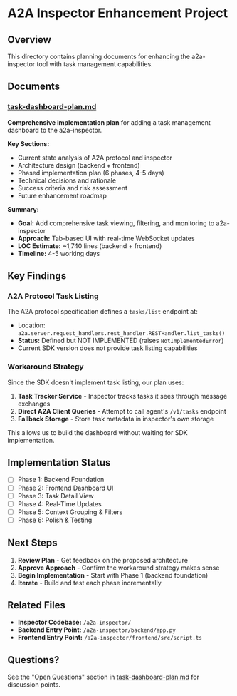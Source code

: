 # A2A Inspector Enhancement Project

## Overview

This directory contains planning documents for enhancing the a2a-inspector tool with task management capabilities.

## Documents

### [task-dashboard-plan.md](./task-dashboard-plan.md)
**Comprehensive implementation plan** for adding a task management dashboard to the a2a-inspector.

**Key Sections:**
- Current state analysis of A2A protocol and inspector
- Architecture design (backend + frontend)
- Phased implementation plan (6 phases, 4-5 days)
- Technical decisions and rationale
- Success criteria and risk assessment
- Future enhancement roadmap

**Summary:**
- **Goal:** Add comprehensive task viewing, filtering, and monitoring to a2a-inspector
- **Approach:** Tab-based UI with real-time WebSocket updates
- **LOC Estimate:** ~1,740 lines (backend + frontend)
- **Timeline:** 4-5 working days

## Key Findings

### A2A Protocol Task Listing

The A2A protocol specification defines a `tasks/list` endpoint at:
- Location: `a2a.server.request_handlers.rest_handler.RESTHandler.list_tasks()`
- **Status:** Defined but NOT IMPLEMENTED (raises `NotImplementedError`)
- Current SDK version does not provide task listing capabilities

### Workaround Strategy

Since the SDK doesn't implement task listing, our plan uses:
1. **Task Tracker Service** - Inspector tracks tasks it sees through message exchanges
2. **Direct A2A Client Queries** - Attempt to call agent's `/v1/tasks` endpoint
3. **Fallback Storage** - Store task metadata in inspector's own storage

This allows us to build the dashboard without waiting for SDK implementation.

## Implementation Status

- [ ] Phase 1: Backend Foundation
- [ ] Phase 2: Frontend Dashboard UI
- [ ] Phase 3: Task Detail View
- [ ] Phase 4: Real-Time Updates
- [ ] Phase 5: Context Grouping & Filters
- [ ] Phase 6: Polish & Testing

## Next Steps

1. **Review Plan** - Get feedback on the proposed architecture
2. **Approve Approach** - Confirm the workaround strategy makes sense
3. **Begin Implementation** - Start with Phase 1 (backend foundation)
4. **Iterate** - Build and test each phase incrementally

## Related Files

- **Inspector Codebase:** `/a2a-inspector/`
- **Backend Entry Point:** `/a2a-inspector/backend/app.py`
- **Frontend Entry Point:** `/a2a-inspector/frontend/src/script.ts`

## Questions?

See the "Open Questions" section in [task-dashboard-plan.md](./task-dashboard-plan.md) for discussion points.
